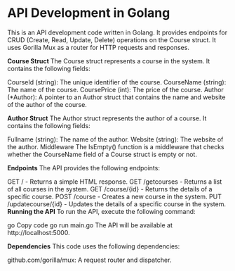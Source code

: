 <h1>API Development in Golang</h1>

This is an API development code written in Golang. It provides endpoints for CRUD (Create, Read, Update, Delete) operations on the Course struct. It uses Gorilla Mux as a router for HTTP requests and responses.

<b>Course Struct </b>
The Course struct represents a course in the system. It contains the following fields:

CourseId (string): The unique identifier of the course.
CourseName (string): The name of the course.
CoursePrice (int): The price of the course.
Author (*Author): A pointer to an Author struct that contains the name and website of the author of the course.

<b>Author Struct</b>
The Author struct represents the author of a course. It contains the following fields:

Fullname (string): The name of the author.
Website (string): The website of the author.
Middleware
The IsEmpty() function is a middleware that checks whether the CourseName field of a Course struct is empty or not.

<b>Endpoints</b>
The API provides the following endpoints:

GET / - Returns a simple HTML response.
GET /getcourses - Returns a list of all courses in the system.
GET /course/{id} - Returns the details of a specific course.
POST /course - Creates a new course in the system.
PUT /updatecourse/{id} - Updates the details of a specific course in the system.
<b>Running the API</b>
To run the API, execute the following command:

go
Copy code
go run main.go
The API will be available at http://localhost:5000.

<b>Dependencies</b>
This code uses the following dependencies:

github.com/gorilla/mux: A request router and dispatcher.






